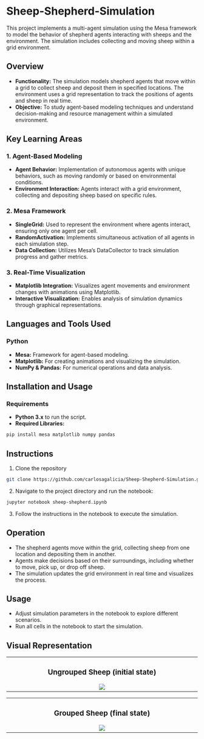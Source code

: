 # Sheep-Shepherd-Simulation

This project implements a multi-agent simulation using the Mesa framework to model the behavior of shepherd agents interacting with sheeps and the environment. The simulation includes collecting and moving sheep within a grid environment.

## Overview

- **Functionality:** The simulation models shepherd agents that move within a grid to collect sheep and deposit them in specified locations. The environment uses a grid representation to track the positions of agents and sheep in real time.
- **Objective:** To study agent-based modeling techniques and understand decision-making and resource management within a simulated environment.

## Key Learning Areas
### 1. Agent-Based Modeling

- **Agent Behavior:** Implementation of autonomous agents with unique behaviors, such as moving randomly or based on environmental conditions.
- **Environment Interaction:** Agents interact with a grid environment, collecting and depositing sheep based on specific rules.

### 2. Mesa Framework

- **SingleGrid:** Used to represent the environment where agents interact, ensuring only one agent per cell.
- **RandomActivation:** Implements simultaneous activation of all agents in each simulation step.
- **Data Collection:** Utilizes Mesa’s DataCollector to track simulation progress and gather metrics.

### 3. Real-Time Visualization

- **Matplotlib Integration:** Visualizes agent movements and environment changes with animations using Matplotlib.
- **Interactive Visualization:** Enables analysis of simulation dynamics through graphical representations.

## Languages and Tools Used

### Python

- **Mesa:** Framework for agent-based modeling.
- **Matplotlib:** For creating animations and visualizing the simulation.
- **NumPy & Pandas:** For numerical operations and data analysis.

## Installation and Usage

### Requirements
- **Python 3.x** to run the script.
- **Required Libraries:**
```bash
pip install mesa matplotlib numpy pandas
```

## Instructions
1. Clone the repository
  ```bash
  git clone https://github.com/carlosagalicia/Sheep-Shepherd-Simulation.git
  ```

2. Navigate to the project directory and run the notebook:
  ```bash
  jupyter notebook sheep-shepherd.ipynb
  ```

3. Follow the instructions in the notebook to execute the simulation.

## Operation

- The shepherd agents move within the grid, collecting sheep from one location and depositing them in another.
- Agents make decisions based on their surroundings, including whether to move, pick up, or drop off sheep.
- The simulation updates the grid environment in real time and visualizes the process.

## Usage

- Adjust simulation parameters in the notebook to explore different scenarios.
- Run all cells in the notebook to start the simulation.

## Visual Representation
<table>
<tr>
  <td width="50%">
    <h3 align="center">Ungrouped Sheep (initial state)</h3>
    <div align="center">
      <img src="https://github.com/user-attachments/assets/58d51067-4112-4252-b9f9-623decd62690">
    </div>
  </td>
</tr>
</table>

<table>
<tr>
  <td width="50%">
    <h3 align="center">Grouped Sheep (final state)</h3>
    <div align="center">
      <img src="https://github.com/user-attachments/assets/c39ba0b0-6c1a-471a-9147-f24fa0ecb051">
    </div>
  </td>
</tr>
</table>
